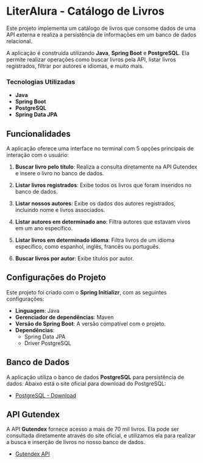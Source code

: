 # LiterAlura - Catálogo de Livros

Este projeto implementa um catálogo de livros que consome dados de uma API externa e realiza a persistência de informações em um banco de dados relacional.

A aplicação é construída utilizando **Java**, **Spring Boot** e **PostgreSQL**. Ela permite realizar operações como buscar livros pela API, listar livros registrados, filtrar por autores e idiomas, e muito mais.

### Tecnologias Utilizadas

- **Java**
- **Spring Boot**
- **PostgreSQL**
- **Spring Data JPA**

## Funcionalidades

A aplicação oferece uma interface no terminal com 5 opções principais de interação com o usuário:

1. **Buscar livro pelo título**: Realiza a consulta diretamente na API Gutendex e insere o livro no banco de dados.
   
2. **Listar livros registrados**: Exibe todos os livros que foram inseridos no banco de dados.
   
3. **Listar nossos autores**: Exibe os dados dos autores registrados, incluindo nome e livros associados.
   
4. **Listar autores em determinado ano**: Filtra autores que estavam vivos em um ano específico.
   
5. **Listar livros em determinado idioma**: Filtra livros de um idioma específico, como espanhol, inglês, francês ou português.

6. **Buscar livros por autor**: Exibe títulos por autor.

## Configurações do Projeto

Este projeto foi criado com o **Spring Initializr**, com as seguintes configurações:

- **Linguagem**: Java
- **Gerenciador de dependências**: Maven
- **Versão do Spring Boot**: A versão compatível com o projeto.
- **Dependências**:
  - Spring Data JPA
  - Driver PostgreSQL

## Banco de Dados

A aplicação utiliza o banco de dados **PostgreSQL** para persistência de dados. Abaixo está o site oficial para download do PostgreSQL:

- [PostgreSQL - Download](https://www.postgresql.org/download/)

## API Gutendex

A API **Gutendex** fornece acesso a mais de 70 mil livros. Ela pode ser consultada diretamente através do site oficial, e utilizamos ela para realizar a busca e inserção de livros no nosso banco de dados.

- [Gutendex API](https://gutendex.com/)

##
